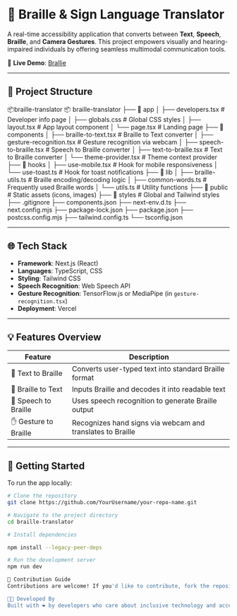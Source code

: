 # 🧠 Braille & Sign Language Translator

A real-time accessibility application that converts between **Text**, **Speech**, **Braille**, and **Camera Gestures**. This project empowers visually and hearing-impaired individuals by offering seamless multimodal communication tools.

🔗 **Live Demo**: [Brallie](https://v0-hand-gesture-recognition-one.vercel.app/)

---

## 📁 Project Structure

📦braille-translator
📦 braille-translator
├── 📁 app
│ ├── developers.tsx # Developer info page
│ ├── globals.css # Global CSS styles
│ ├── layout.tsx # App layout component
│ └── page.tsx # Landing page
├── 📁 components
│ ├── braille-to-text.tsx # Braille to Text converter
│ ├── gesture-recognition.tsx # Gesture recognition via webcam
│ ├── speech-to-braille.tsx # Speech to Braille converter
│ ├── text-to-braille.tsx # Text to Braille converter
│ └── theme-provider.tsx # Theme context provider
├── 📁 hooks
│ ├── use-mobile.tsx # Hook for mobile responsiveness
│ └── use-toast.ts # Hook for toast notifications
├── 📁 lib
│ ├── braille-utils.ts # Braille encoding/decoding logic
│ ├── common-words.ts # Frequently used Braille words
│ └── utils.ts # Utility functions
├── 📁 public # Static assets (icons, images)
├── 📁 styles # Global and Tailwind styles
├── .gitignore
├── components.json
├── next-env.d.ts
├── next.config.mjs
├── package-lock.json
├── package.json
├── postcss.config.mjs
├── tailwind.config.ts
└── tsconfig.json




---

## 🌐 Tech Stack

- **Framework**: Next.js (React)
- **Languages**: TypeScript, CSS
- **Styling**: Tailwind CSS
- **Speech Recognition**: Web Speech API
- **Gesture Recognition**: TensorFlow.js or MediaPipe (in `gesture-recognition.tsx`)
- **Deployment**: Vercel

---

## 💡 Features Overview

| Feature              | Description                                                  |
|---------------------|--------------------------------------------------------------|
| 📝 Text to Braille   | Converts user-typed text into standard Braille format         |
| 🔡 Braille to Text   | Inputs Braille and decodes it into readable text             |
| 🎤 Speech to Braille | Uses speech recognition to generate Braille output           |
| ✋ Gesture to Braille | Recognizes hand signs via webcam and translates to Braille   |

---

## 🚀 Getting Started

To run the app locally:

```bash
# Clone the repository
git clone https://github.com/YourUsername/your-repo-name.git

# Navigate to the project directory
cd braille-translator

# Install dependencies

npm install --legacy-peer-deps

# Run the development server
npm run dev

🙌 Contribution Guide
Contributions are welcome! If you'd like to contribute, fork the repository and create a pull request.

👨‍💻 Developed By
Built with ❤️ by developers who care about inclusive technology and accessibility for all.
